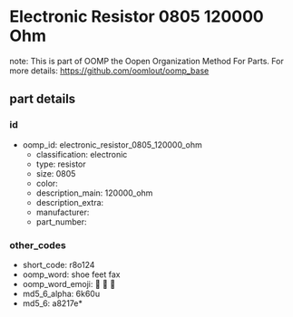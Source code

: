 # Electronic Resistor 0805 120000 Ohm  

note: This is part of OOMP the Oopen Organization Method For Parts. For more details: https://github.com/oomlout/oomp_base

##  part details





### id
* oomp_id: electronic_resistor_0805_120000_ohm
  * classification: electronic
  * type: resistor
  * size: 0805
  * color: 
  * description_main: 120000_ohm
  * description_extra: 
  * manufacturer: 
  * part_number: 

### other_codes
* short_code: r8o124
* oomp_word: shoe feet fax
* oomp_word_emoji: :shoe: :feet: :fax:
* md5_6_alpha: 6k60u
* md5_6: a8217e* 